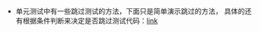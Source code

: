 - 单元测试中有一些跳过测试的方法，下面只是简单演示跳过的方法， 具体的还有根据条件判断来决定是否跳过测试代码：[link](https://docs.python.org/3/library/unittest.html#unittest.TestCase:~:text=Basic%20skipping%20looks%20like%20this%3A)